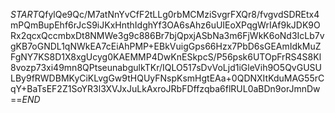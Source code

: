 $START$QfylQe9Qc/M7atNnYvCfF2tLLg0rbMCMziSvgrFXQr8/fvgvdSDREtx4mPQmBupEhf6rJcS9iJKxHnthIdghYf3OA6sAhz6uUIEoXPqgWrIAf9kJDK9ORx2qcxQccmbxDt8NMWe3g9c886Br7bjQpxjASbNa3m6FjWkK6oNd3IcLb7vgKB7oGNDL1qNWkEA7cEiAhPMP+EBkVuigGps66Hzx7PbD6sGEAmIdkMuZFgNY7KS8D1X8xgUcyg0KAEMMP4DwKnESkpcS/P56psk6UTOpFrRS4S8Kl8vozp73xi49mn8QPtseunabgulkTKr/IQLO517sDvVoLjd1iGleVih9O5QvGUSULBy9fRWDBMKyCiKLvgGw9tHQUyFNspKsmHgtEAa+0QDNXItKduMAG55rCqY+BaTsEF2Z1SoYR3l3XVJxJuLkAxroJRbFDffzqba6flRUL0aBDn9orJmnDw==$END$